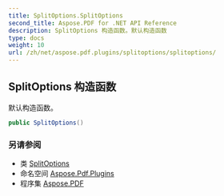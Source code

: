 ```yaml
---
title: SplitOptions.SplitOptions
second_title: Aspose.PDF for .NET API Reference
description: SplitOptions 构造函数。默认构造函数
type: docs
weight: 10
url: /zh/net/aspose.pdf.plugins/splitoptions/splitoptions/
---
```

## SplitOptions 构造函数

默认构造函数。

```csharp
public SplitOptions()
```

### 另请参阅

* 类 [SplitOptions](../)
* 命名空间 [Aspose.Pdf.Plugins](../../../aspose.pdf.plugins/)
* 程序集 [Aspose.PDF](../../../)
